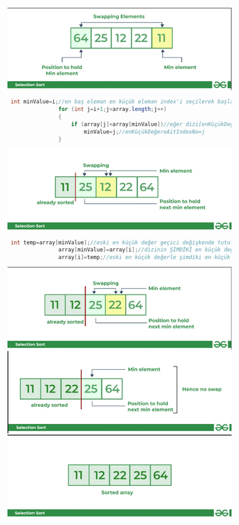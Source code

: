 ![1.png](images%2F1.png)
````java
 int minValue=i;//en baş eleman en küçük eleman index'i seçilerek başlatılır
                for (int j=i+1;j<array.length;j++)
                {
                    if (array[j]<array[minValue])//eğer dizi[enKüçükDeğereAitIndexNo]>dizi[j]
                        minValue=j;//enKüçükDeğereAitIndexNo=j
                }
````
![2.png](images%2F2.png)
````java
 int temp=array[minValue];//eski en küçük değer geçici değişkende tutulur
                array[minValue]=array[i];//dizinin ŞİMDİKİ en küçük değeri ilgili konuma getirilir
                array[i]=temp;//eski en küçük değerle şimdiki en küçük değerin yerleri değiştirilir
````
![3.png](images%2F3.png)![4.png](images%2F4.png)
![5.png](images%2F5.png)